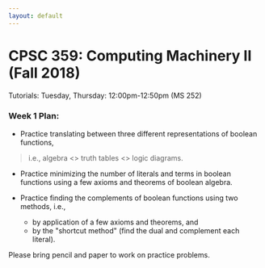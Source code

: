 ```yaml
---
layout: default
---
```


# CPSC 359: Computing Machinery II (Fall 2018)

Tutorials: Tuesday, Thursday: 12:00pm-12:50pm (MS 252)


### Week 1 Plan:
- Practice translating between three different representations of boolean functions,
 > i.e., algebra <> truth tables <> logic diagrams.

- Practice minimizing the number of literals and terms in boolean functions using a few axioms and theorems of boolean algebra.

- Practice finding the complements of boolean functions using two methods, i.e.,
  * by application of a few axioms and theorems, and
  * by the "shortcut method" (find the dual and complement each literal).

Please bring pencil and paper to work on practice problems.
